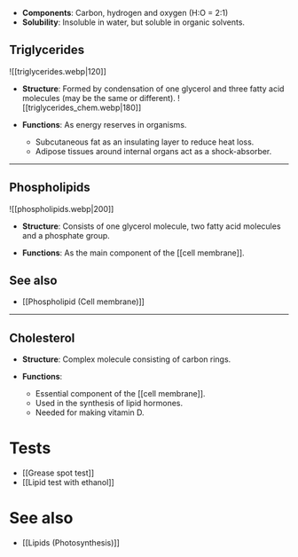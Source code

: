- **Components**: Carbon, hydrogen and oxygen (H:O = 2:1)
- **Solubility**: Insoluble in water, but soluble in organic solvents.

## Triglycerides
![[triglycerides.webp|120]] 
- **Structure**:
  Formed by condensation of one glycerol and three fatty acid molecules (may be the same or different).
  ![[triglycerides_chem.webp|180]]

- **Functions**: As energy reserves in organisms.
	- <span class="hi-blue">Subcutaneous fat</span> as an <span class="hi-green">insulating layer</span> to reduce heat loss.
	- <span class="hi-blue">Adipose tissues</span> around internal organs act as a <span class="hi-green">shock-absorber</span>.


<hr>

## Phospholipids
![[phospholipids.webp|200]]
- **Structure**:
  Consists of one glycerol molecule, two fatty acid molecules and a phosphate group.

- **Functions**:
  As the main component of the [[cell membrane]].

## See also
- [[Phospholipid (Cell membrane)]]


<hr>

## Cholesterol
- **Structure**:
  Complex molecule consisting of carbon rings.

- **Functions**:
	- Essential component of the [[cell membrane]].
	- Used in the synthesis of lipid hormones.
	- Needed for making vitamin D.

# Tests
- [[Grease spot test]]
- [[Lipid test with ethanol]]

# See also
- [[Lipids (Photosynthesis)]]